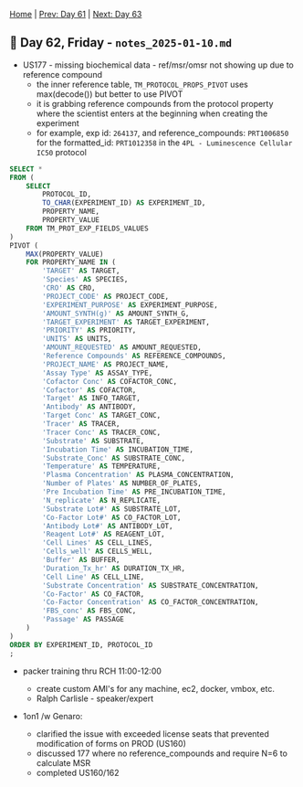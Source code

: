 [Home](../../main.md) | [Prev: Day 61](notes_2025-01-09.md) | [Next: Day 63](./notes_2025-01-13.md)

## 📝 Day 62, Friday - `notes_2025-01-10.md`

- US177 - missing biochemical data - ref/msr/omsr not showing up due to reference compound 
    * the inner reference table, `TM_PROTOCOL_PROPS_PIVOT` uses max(decode()) but better to use PIVOT
    * it is grabbing reference compounds from the protocol property where the scientist enters at the beginning when creating the experiment
    * for example, exp id: `264137`, and reference_compounds: `PRT1006850` for the formatted_id: `PRT1012358` in the `4PL - Luminescence Cellular IC50` protocol


```sql
SELECT *
FROM (
    SELECT 
        PROTOCOL_ID, 
        TO_CHAR(EXPERIMENT_ID) AS EXPERIMENT_ID, 
        PROPERTY_NAME, 
        PROPERTY_VALUE
    FROM TM_PROT_EXP_FIELDS_VALUES
) 
PIVOT (
    MAX(PROPERTY_VALUE) 
    FOR PROPERTY_NAME IN (
        'TARGET' AS TARGET,
        'Species' AS SPECIES,
        'CRO' AS CRO,
        'PROJECT_CODE' AS PROJECT_CODE,
        'EXPERIMENT_PURPOSE' AS EXPERIMENT_PURPOSE,
        'AMOUNT_SYNTH(g)' AS AMOUNT_SYNTH_G,
        'TARGET_EXPERIMENT' AS TARGET_EXPERIMENT,
        'PRIORITY' AS PRIORITY,
        'UNITS' AS UNITS,
        'AMOUNT_REQUESTED' AS AMOUNT_REQUESTED,
        'Reference Compounds' AS REFERENCE_COMPOUNDS,
        'PROJECT_NAME' AS PROJECT_NAME,
        'Assay Type' AS ASSAY_TYPE,
        'Cofactor Conc' AS COFACTOR_CONC,
        'Cofactor' AS COFACTOR,
        'Target' AS INFO_TARGET,
        'Antibody' AS ANTIBODY,
        'Target Conc' AS TARGET_CONC,
        'Tracer' AS TRACER,
        'Tracer Conc' AS TRACER_CONC,
        'Substrate' AS SUBSTRATE,
        'Incubation Time' AS INCUBATION_TIME,
        'Substrate_Conc' AS SUBSTRATE_CONC,
        'Temperature' AS TEMPERATURE,
        'Plasma Concentration' AS PLASMA_CONCENTRATION,
        'Number of Plates' AS NUMBER_OF_PLATES,
        'Pre Incubation Time' AS PRE_INCUBATION_TIME,
        'N_replicate' AS N_REPLICATE,
        'Substrate Lot#' AS SUBSTRATE_LOT,
        'Co-Factor Lot#' AS CO_FACTOR_LOT,
        'Antibody Lot#' AS ANTIBODY_LOT,
        'Reagent Lot#' AS REAGENT_LOT,
        'Cell Lines' AS CELL_LINES,
        'Cells_well' AS CELLS_WELL,
        'Buffer' AS BUFFER,
        'Duration_Tx_hr' AS DURATION_TX_HR,
        'Cell Line' AS CELL_LINE,
        'Substrate Concentration' AS SUBSTRATE_CONCENTRATION,
        'Co-Factor' AS CO_FACTOR,
        'Co-Factor Concentration' AS CO_FACTOR_CONCENTRATION,
        'FBS_conc' AS FBS_CONC,
        'Passage' AS PASSAGE
    )
)
ORDER BY EXPERIMENT_ID, PROTOCOL_ID
;
```

- packer training thru RCH 11:00-12:00
    * create custom AMI's for any machine, ec2, docker, vmbox, etc.
    * Ralph Carlisle - speaker/expert

- 1on1 /w Genaro:
    * clarified the issue with exceeded license seats that prevented modification of forms on PROD (US160)
    * discussed 177 where no reference_compounds and require N=6 to calculate MSR
    * completed US160/162
